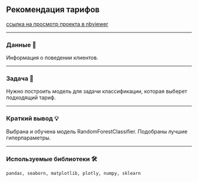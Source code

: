 ## Рекомендация тарифов

[ссылка на просмотр проекта в nbviewer](https://nbviewer.jupyter.org/github/NESDS/praktikum_yandex_projects_data_science/blob/main/2021_08_28_recommendation_tariff/2021_08_28_recommendation_tariff.ipynb)

---
### Данные 📁
Информация о поведении клиентов.

---
### Задача 📝
Нужно построить модель для задачи классификации, которая выберет подходящий тариф.

---
### Краткий вывод 💡
Выбрана и обучена модель RandomForestClassifier.
Подобраны лучшие гиперпараметры.

---
### Используемые библиотеки 🛠️
``` pandas, seaborn, matplotlib, plotly, numpy, sklearn ```
